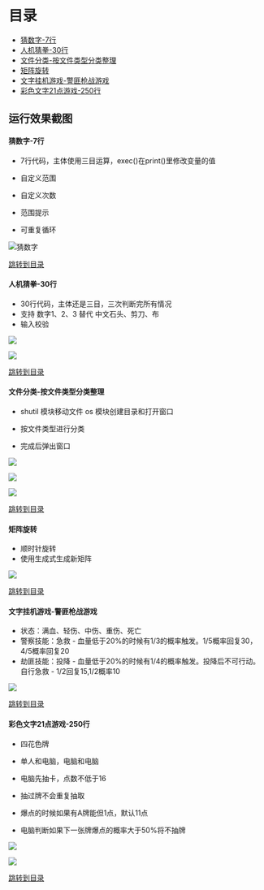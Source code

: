 # 目录

- <a href="#user-content-猜数字-7行  ">猜数字-7行 </a>
- <a href="#user-content-人机猜拳-30行  ">人机猜拳-30行 </a>
- <a href="#user-content-文件分类-按文件类型分类整理  ">文件分类-按文件类型分类整理 </a>
- <a href="#user-content-矩阵旋转  ">矩阵旋转 </a>
- <a href="#user-content-文字挂机游戏-警匪枪战游戏  ">文字挂机游戏-警匪枪战游戏 </a>
- <a href="#user-content-彩色文字21点游戏-250行  ">彩色文字21点游戏-250行 </a>





## 运行效果截图

#### 猜数字-7行

- 7行代码，主体使用三目运算，exec()在print()里修改变量的值

- 自定义范围
- 自定义次数
- 范围提示
- 可重复循环

![猜数字](./img/猜数字.png)



<a href="#user-content-目录 ">跳转到目录</a>



#### 人机猜拳-30行

- 30行代码，主体还是三目，三次判断完所有情况
- 支持 数字1、2、3 替代 中文石头、剪刀、布
- 输入校验

![](./img/猜拳1.png)



![](./img/猜拳2.png)



<a href="#user-content-目录 ">跳转到目录</a>



#### 文件分类-按文件类型分类整理

- shutil 模块移动文件 os 模块创建目录和打开窗口

- 按文件类型进行分类
- 完成后弹出窗口

![](./img/文件分类1.png)



![](./img/文件分类2.png)



![](./img/文件分类3.png)



<a href="#user-content-目录 ">跳转到目录</a>



#### 矩阵旋转

- 顺时针旋转
- 使用生成式生成新矩阵

![](./img/矩阵旋转.png)

<a href="#user-content-目录 ">跳转到目录</a>



#### 文字挂机游戏-警匪枪战游戏

- 状态：满血、轻伤、中伤、重伤、死亡
- 警察技能：急救 - 血量低于20%的时候有1/3的概率触发。1/5概率回复30，4/5概率回复20
- 劫匪技能：投降 - 血量低于20%的时候有1/4的概率触发。投降后不可行动。自行急救 - 1/2回复15,1/2概率10

![](./img/警匪.png)



<a href="#user-content-目录 ">跳转到目录</a>



#### 彩色文字21点游戏-250行

- 四花色牌

- 单人和电脑，电脑和电脑
- 电脑先抽卡，点数不低于16
- 抽过牌不会重复抽取
- 爆点的时候如果有A牌能但1点，默认11点
- 电脑判断如果下一张牌爆点的概率大于50%将不抽牌

![](./img/21点2.png)



![](./img/21点1.png)

<a href="#user-content-目录 ">跳转到目录</a>
